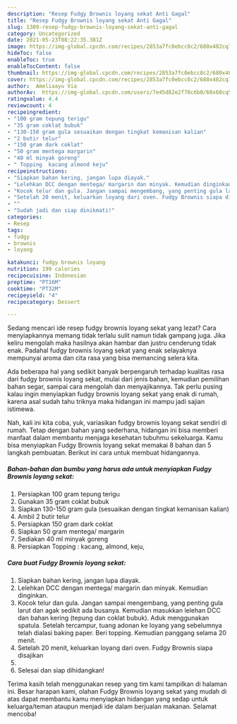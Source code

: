 ```yaml
---
description: "Resep Fudgy Brownis loyang sekat Anti Gagal"
title: "Resep Fudgy Brownis loyang sekat Anti Gagal"
slug: 1309-resep-fudgy-brownis-loyang-sekat-anti-gagal
category: Uncategorized
date: 2021-05-23T08:22:35.381Z
image: https://img-global.cpcdn.com/recipes/2853a7fc0ebcc8c2/680x482cq70/fudgy-brownis-loyang-sekat-foto-resep-utama.jpg
hideToc: false
enableToc: true
enableTocContent: false
thumbnail: https://img-global.cpcdn.com/recipes/2853a7fc0ebcc8c2/680x482cq70/fudgy-brownis-loyang-sekat-foto-resep-utama.jpg
cover: https://img-global.cpcdn.com/recipes/2853a7fc0ebcc8c2/680x482cq70/fudgy-brownis-loyang-sekat-foto-resep-utama.jpg
author:  Ameliaayu Via
authorAv:  https://img-global.cpcdn.com/users/7e45d82e2f70c6b0/60x60cq50/avatar.jpg
ratingvalue: 4.4
reviewcount: 4
recipeingredient:
- "100 gram tepung terigu"
- "35 gram coklat bubuk"
- "130-150 gram gula sesuaikan dengan tingkat kemanisan kalian"
- "2 butir telur"
- "150 gram dark coklat"
- "50 gram mentega margarin"
- "40 ml minyak goreng"
- " Topping  kacang almond keju"
recipeinstructions:
- "Siapkan bahan kering, jangan lupa diayak."
- "Lelehkan DCC dengan mentega/ margarin dan minyak. Kemudian dinginkan."
- "Kocok telur dan gula. Jangan sampai mengembang, yang penting gula larut dan agak sedikit ada busanya. Kemudian masukkan lelehan DCC dan bahan kering (tepung dan coklat bubuk). Aduk menggunakan spatula. Setelah tercampur, tuang adonan ke loyang yang sebelumnya telah dialasi baking paper. Beri topping. Kemudian panggang selama 20 menit."
- "Setelah 20 menit, keluarkan loyang dari oven. Fudgy Brownis siapa disajikan"
- ""
- "Sudah jadi dan siap dinikmati!"
categories:
- Resep
tags:
- fudgy
- brownis
- loyang

katakunci: fudgy brownis loyang 
nutrition: 199 calories
recipecuisine: Indonesian
preptime: "PT16M"
cooktime: "PT32M"
recipeyield: "4"
recipecategory: Dessert

---
```



Sedang mencari ide resep fudgy brownis loyang sekat yang lezat? Cara menyiapkannya memang tidak terlalu sulit namun tidak gampang juga. Jika keliru mengolah maka hasilnya akan hambar dan justru cenderung tidak enak. Padahal fudgy brownis loyang sekat yang enak selayaknya mempunyai aroma dan cita rasa yang bisa memancing selera kita.


Ada beberapa hal yang sedikit banyak berpengaruh terhadap kualitas rasa dari fudgy brownis loyang sekat, mulai dari jenis bahan, kemudian pemilihan bahan segar, sampai cara mengolah dan menyajikannya. Tak perlu pusing kalau ingin menyiapkan fudgy brownis loyang sekat yang enak di rumah, karena asal sudah tahu triknya maka hidangan ini mampu jadi sajian istimewa.




Nah, kali ini kita coba, yuk, variasikan fudgy brownis loyang sekat sendiri di rumah. Tetap dengan bahan yang sederhana, hidangan ini bisa memberi manfaat dalam membantu menjaga kesehatan tubuhmu sekeluarga. Kamu bisa menyiapkan Fudgy Brownis loyang sekat memakai 8 bahan dan 5 langkah pembuatan. Berikut ini cara untuk membuat hidangannya.

<!--inarticleads1-->

##### Bahan-bahan dan bumbu yang harus ada untuk menyiapkan Fudgy Brownis loyang sekat:

1. Persiapkan 100 gram tepung terigu
1. Gunakan 35 gram coklat bubuk
1. Siapkan 130-150 gram gula (sesuaikan dengan tingkat kemanisan kalian)
1. Ambil 2 butir telur
1. Persiapkan 150 gram dark coklat
1. Siapkan 50 gram mentega/ margarin
1. Sediakan 40 ml minyak goreng
1. Persiapkan  Topping : kacang, almond, keju,




<!--inarticleads2-->

##### Cara buat Fudgy Brownis loyang sekat:

1. Siapkan bahan kering, jangan lupa diayak.
1. Lelehkan DCC dengan mentega/ margarin dan minyak. Kemudian dinginkan.
1. Kocok telur dan gula. Jangan sampai mengembang, yang penting gula larut dan agak sedikit ada busanya. Kemudian masukkan lelehan DCC dan bahan kering (tepung dan coklat bubuk). Aduk menggunakan spatula. Setelah tercampur, tuang adonan ke loyang yang sebelumnya telah dialasi baking paper. Beri topping. Kemudian panggang selama 20 menit.
1. Setelah 20 menit, keluarkan loyang dari oven. Fudgy Brownis siapa disajikan
1. 
1. Selesai dan siap dihidangkan!



Terima kasih telah menggunakan resep yang tim kami tampilkan di halaman ini. Besar harapan kami, olahan Fudgy Brownis loyang sekat yang mudah di atas dapat membantu kamu menyiapkan hidangan yang sedap untuk keluarga/teman ataupun menjadi ide dalam berjualan makanan. Selamat mencoba!
